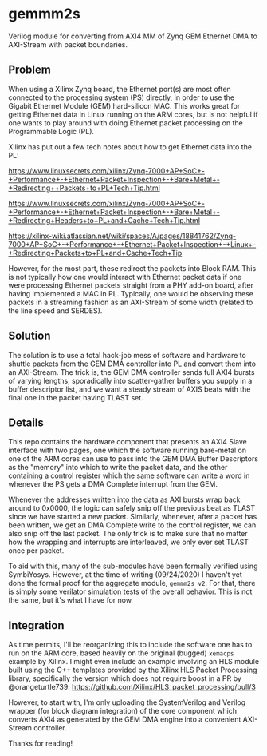 # gemmm2s

Verilog module for converting from AXI4 MM of Zynq GEM Ethernet DMA to AXI-Stream with packet boundaries.

## Problem

When using a Xilinx Zynq board, the Ethernet port(s) are most often connected to the
processing system (PS) directly, in order to use the Gigabit Ethernet Module (GEM)
hard-silicon MAC.  This works great for getting Ethernet data in Linux running on the
ARM cores, but is not helpful if one wants to play around with doing Ethernet packet
processing on the Programmable Logic (PL).

Xilinx has put out a few tech notes about how to get Ethernet data into the PL:

https://www.linuxsecrets.com/xilinx/Zynq-7000+AP+SoC+-+Performance+-+Ethernet+Packet+Inspection+-+Bare+Metal+-+Redirecting++Packets+to+PL+Tech+Tip.html

https://www.linuxsecrets.com/xilinx/Zynq-7000+AP+SoC+-+Performance+-+Ethernet+Packet+Inspection+-+Bare+Metal+-+Redirecting+Headers+to+PL+and+Cache+Tech+Tip.html

https://xilinx-wiki.atlassian.net/wiki/spaces/A/pages/18841762/Zynq-7000+AP+SoC+-+Performance+-+Ethernet+Packet+Inspection+-+Linux+-+Redirecting+Packets+to+PL+and+Cache+Tech+Tip

However, for the most part, these redirect the packets into Block RAM.  This is not
typically how one would interact with Ethernet packet data if one were processing
Ethernet packets straight from a PHY add-on board, after having implemented a MAC in PL.
Typically, one would be observing these packets in a streaming fashion as an AXI-Stream
of some width (related to the line speed and SERDES).

## Solution

The solution is to use a total hack-job mess of software and hardware to shuttle packets
from the GEM DMA controller into PL and convert them into an AXI-Stream.  The trick is, the
GEM DMA controller sends full AXI4 bursts of varying lengths, sporadically into scatter-gather
buffers you supply in a buffer descriptor list, and we want a steady stream of AXIS beats
with the final one in the packet having TLAST set.

## Details

This repo contains the hardware component that presents an AXI4 Slave interface with two
pages, one which the software running bare-metal on one of the ARM cores can use to
pass into the GEM DMA Buffer Descriptors as the "memory" into which to write the packet
data, and the other containing a control register which the same software can write a word
in whenever the PS gets a DMA Complete interrupt from the GEM.

Whenever the addresses written into the data as AXI bursts wrap back around to 0x0000, the
logic can safely snip off the previous beat as TLAST since we have started a new packet.
Similarly, whenever, after a packet has been written, we get an DMA Complete write to the
control register, we can also snip off the last packet.  The only trick is to make sure
that no matter how the wrapping and interrupts are interleaved, we only ever set TLAST
once per packet.

To aid with this, many of the sub-modules have been formally verified using SymbiYosys.
However, at the time of writing (09/24/2020) I haven't yet done the formal proof for
the aggregate module, `gemmm2s_v2`.  For that, there is simply some verilator simulation
tests of the overall behavior.  This is not the same, but it's what I have for now.

## Integration

As time permits, I'll be reorganizing this to include the software one has to run on the
ARM core, based heavily on the original (bugged) `xemacps` example by Xilinx.  I might
even include an example involving an HLS module built using the C++ templates provided
by the Xilinx HLS Packet Processing library, specifically the version which does not
require boost in a PR by @orangeturtle739: https://github.com/Xilinx/HLS_packet_processing/pull/3

However, to start with, I'm only uploading the SystemVerilog and Verilog wrapper (for block
diagram integration) of the core component which converts AXI4 as generated by the GEM DMA
engine into a convenient AXI-Stream controller.

Thanks for reading!
